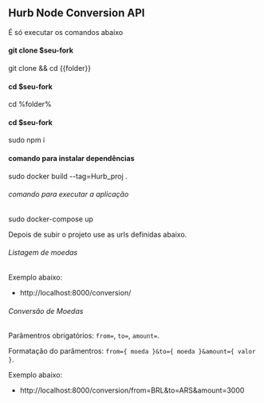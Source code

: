 ## Hurb Node Conversion API
É só executar os comandos abaixo


#### git clone $seu-fork
git clone && cd {{folder}}

#### cd $seu-fork
cd %folder%

#### cd $seu-fork
sudo npm i

#### comando para instalar dependências
sudo docker build --tag=Hurb_proj .

###### comando para executar a aplicação
sudo docker-compose up

Depois de subir o projeto use as urls definidas abaixo.


###### Listagem de moedas

Exemplo abaixo:

- http://localhost:8000/conversion/


###### Conversão de Moedas

Parâmentros obrigatórios: `from=`, `to=`, `amount=`.

Formatação do parâmentros: `from={ moeda }&to={ moeda }&amount={ valor }`.

Exemplo abaixo:

- http://localhost:8000/conversion/from=BRL&to=ARS&amount=3000
